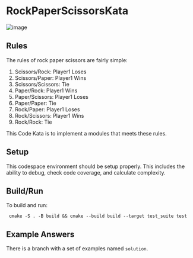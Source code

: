 # RockPaperScissorsKata
![image](https://github.com/johnchapman-eaton/RockPaperScissorsKata/assets/122990021/090eff4f-6d14-4160-9883-61acde2f36dc)

## Rules
The rules of rock paper scissors are fairly simple:
1. Scissors/Rock: Player1 Loses
2. Scissors/Paper: Player1 Wins
3. Scissors/Scissors: Tie
4. Paper/Rock: Player1 Wins
5. Paper/Scissors: Player1 Loses
6. Paper/Paper: Tie
7. Rock/Paper: Player1 Loses
8. Rock/Scissors: Player1 Wins
9. Rock/Rock: Tie

This Code Kata is to implement a modules that meets these rules.

## Setup
This codespace environment should be setup properly. This includes the ability to debug, check code coverage, and calculate complexity.

## Build/Run
To build and run:
```
 cmake -S . -B build && cmake --build build --target test_suite test
```

## Example Answers
There is a branch with a set of examples named `solution`.
